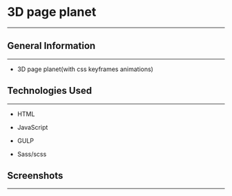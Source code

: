 <h1>3D page planet</h1>
<hr><h2>General Information</h2>
<hr><ul>
<li>3D page planet(with css keyframes animations)</li>
</ul><h2>Technologies Used</h2>
<hr><ul>
<li>HTML</li>
</ul><ul>
<li>JavaScript</li>
</ul><ul>
<li>GULP</li>
</ul><ul>
<li>Sass/scss</li>
</ul><h2>Screenshots</h2>
<hr><p><img src="https://user-images.githubusercontent.com/52581014/196903573-01d764f9-ca85-4060-a366-56b11cec3177.png" alt=""></p><p><img src="https://user-images.githubusercontent.com/52581014/196903585-2a277ce9-c2a9-4f4b-9ce2-9743c5781c0b.png" alt=""></p><p><img src="https://user-images.githubusercontent.com/52581014/196903590-ec28655d-5106-4cd9-b5c7-7e294a44bad8.png" alt=""></p>
